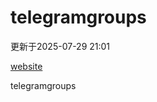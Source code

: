 # telegramgroups
更新于2025-07-29 21:01

[website](https://allgroups.github.io/telegramgroups/)

telegramgroups
